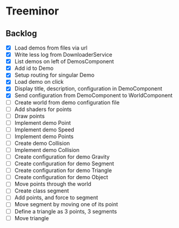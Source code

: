 # Treeminor

## Backlog

- [x] Load demos from files via url
- [x] Write less log from DownloaderService
- [x] List demos on left of DemosComponent
- [x] Add id to Demo
- [x] Setup routing for singular Demo
- [x] Load demo on click
- [x] Display title, description, configuration in DemoComponent
- [x] Send configuration from DemoComponent to WorldComponent
- [ ] Create world from demo configuration file
- [ ] Add shaders for points
- [ ] Draw points
- [ ] Implement demo Point
- [ ] Implement demo Speed
- [ ] Implement demo Points
- [ ] Create demo Collision
- [ ] Implement demo Collision
- [ ] Create configuration for demo Gravity
- [ ] Create configuration for demo Segment
- [ ] Create configuration for demo Triangle
- [ ] Create configuration for demo Object
- [ ] Move points through the world
- [ ] Create class segment
- [ ] Add points, and force to segment
- [ ] Move segment by moving one of its point
- [ ] Define a triangle as 3 points, 3 segments
- [ ] Move triangle
